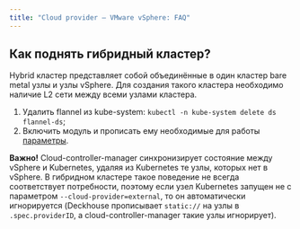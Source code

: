 ```yaml
---
title: "Сloud provider — VMware vSphere: FAQ"
---
```


## Как поднять гибридный кластер?

Hybrid кластер представляет собой объединённые в один кластер bare metal узлы и узлы vSphere. Для создания такого кластера
необходимо наличие L2 сети между всеми узлами кластера.

1. Удалить flannel из kube-system: `kubectl -n kube-system delete ds flannel-ds`;
2. Включить модуль и прописать ему необходимые для работы [параметры](configuration.html#параметры).

**Важно!** Cloud-controller-manager синхронизирует состояние между vSphere и Kubernetes, удаляя из Kubernetes те узлы, которых нет в vSphere. В гибридном кластере такое поведение не всегда соответствует потребности, поэтому если узел Kubernetes запущен не с параметром `--cloud-provider=external`, то он автоматически игнорируется (Deckhouse прописывает `static://` на узлы в `.spec.providerID`, а cloud-controller-manager такие узлы игнорирует).
